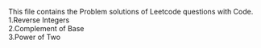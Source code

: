 This file contains the Problem solutions of Leetcode questions with Code.
<br>
1.Reverse Integers
<br>
2.Complement of Base
<br>
3.Power of Two
